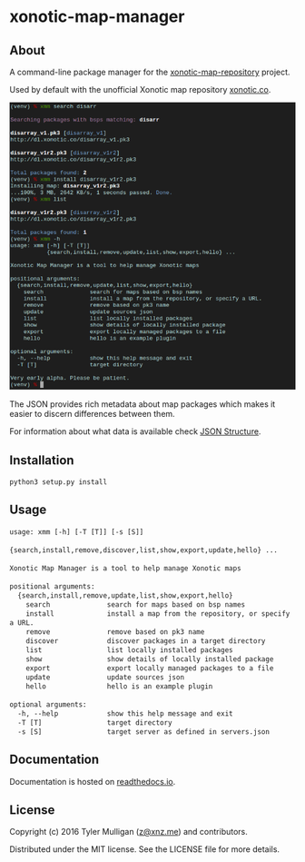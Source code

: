 # xonotic-map-manager

## About

A command-line package manager for the [xonotic-map-repository](https://github.com/z/xonotic-map-repository) project.

Used by default with the unofficial Xonotic map repository [xonotic.co](http://xonotic.co).

![xmm in action](resources/images/xmm.png)

The JSON provides rich metadata about map packages which makes it easier
to discern differences between them.

For information about what data is available check [JSON Structure](#JSON-structure).

## Installation

```
python3 setup.py install
```

## Usage

```
usage: xmm [-h] [-T [T]] [-s [S]]
           {search,install,remove,discover,list,show,export,update,hello} ...

Xonotic Map Manager is a tool to help manage Xonotic maps

positional arguments:
  {search,install,remove,update,list,show,export,hello}
    search              search for maps based on bsp names
    install             install a map from the repository, or specify a URL.
    remove              remove based on pk3 name
    discover            discover packages in a target directory    
    list                list locally installed packages
    show                show details of locally installed package
    export              export locally managed packages to a file
    update              update sources json    
    hello               hello is an example plugin

optional arguments:
  -h, --help            show this help message and exit
  -T [T]                target directory
  -s [S]                target server as defined in servers.json
```


## Documentation

Documentation is hosted on [readthedocs.io](http://xonotic-map-manager.readthedocs.io/en/latest).

## License

Copyright (c) 2016 Tyler Mulligan (z@xnz.me) and contributors.

Distributed under the MIT license. See the LICENSE file for more details.